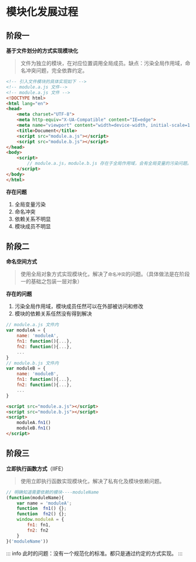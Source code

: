 # 模块化发展过程

## 阶段一

**基于文件划分的方式实现模块化**
> 文件为独立的模块，在对应位置调用全局成员。缺点：污染全局作用域，命名冲突问题，完全依靠约定。
```html
<!-- 引入文件模块的具体实现如下 -->
<!-- module.a.js 文件-->
<!-- module.a.js 文件 -->
<!DOCTYPE html>
<html lang="en">
<head>
    <meta charset="UTF-8">
    <meta http-equiv="X-UA-Compatible" content="IE=edge">
    <meta name="viewport" content="width=device-width, initial-scale=1.0">
    <title>Document</title>
    <script src="module.a.js"></script>
    <script src="module.b.js"></script>
</head>
<body>
    <script>
        // module.a.js，module.b.js 存在于全局作用域，会有全局变量的污染问题。 
    </script>
</body>
</html>
```
**存在问题**

1. 全局变量污染
2. 命名冲突
3. 依赖关系不明显
4. 模块成员不明显


## 阶段二

**命名空间方式**

> 使用全局对象方式实现模块化，解决了`命名冲突`的问题。（具体做法是在阶段一的基础之包装一层对象）

**存在的问题**
1. 污染全局作用域，模块成员任然可以在外部被访问和修改
2. 模块的依赖关系任然没有得到解决

```js
// module.a.js 文件内
var moduleA = {
    name: 'moduleA',
    fn1: function(){...},
    fn2: function(){...},
    ...
}
// module.b.js 文件内
var moduleB = {
    name: 'moduleB',
    fn1: function(){...},
    fn2: function(){...},
    ...
}
```
```html
<script src="module.a.js"></script>
<script src="module.b.js"></script>
<script>
    moduleA.fn1()
    moduleB.fn1()
</script>
```

## 阶段三

**立即执行函数方式**（IIFE）

> 使用立即执行函数实现模块化，解决了私有化及模块依赖问题。

```js
// 明确知道需要依赖的模块----moduleName
(function(moduleName){
    var name = 'moduleA';
    function  fn1() {};
    function  fn2() {};
    window.moduleA = {
        fn1: fn1,
        fn2: fn2
    }
}('moduleName'))
```

::: info
此时的问题：没有一个规范化的标准。都只是通过约定的方式实现。
:::